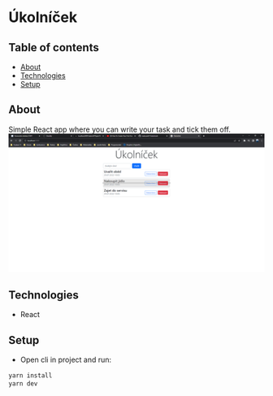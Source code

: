 # Úkolníček

## Table of contents
* [About](#general-info)
* [Technologies](#technologies)
* [Setup](#setup)

## About
Simple React app where you can write your task and tick them off.
![Ukolnicek screenshot](/ukolnicek.png)

## Technologies
- React

## Setup
- Open cli in project and run:
```
yarn install
yarn dev
```
